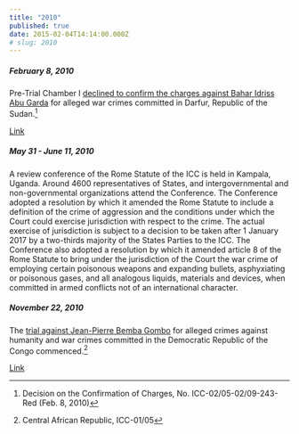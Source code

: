 ```yaml
---
title: "2010"
published: true
date: 2015-02-04T14:14:00.000Z
# slug: 2010
---
```


##### February 8, 2010

Pre-Trial Chamber I [declined to confirm the charges against Bahar Idriss Abu Garda](http://www.icc-cpi.int/iccdocs/doc/doc819602.pdf) for alleged war crimes committed in Darfur, Republic of the Sudan.[^source2010feb]

[Link](http://www.icc-cpi.int/iccdocs/doc/doc819602.pdf)

[^source2010feb]: Decision on the Confirmation of Charges, No. ICC-02/05-02/09-243-Red (Feb. 8, 2010)





##### May 31 - June 11, 2010

A review conference of the Rome Statute of the ICC is held in Kampala, Uganda. Around 4600 representatives of States, and intergovernmental and non-governmental organizations attend the Conference. The Conference adopted a resolution by which it amended the Rome Statute to include a definition of the crime of aggression and the conditions under which the Court could exercise jurisdiction with respect to the crime. The actual exercise of jurisdiction is subject to a decision to be taken after 1 January 2017 <span class="redactor-invisible-space">by a two-thirds majority of the States Parties to the ICC. The Conference also adopted a resolution by which it amended article 8 of the Rome Statute to bring under the jurisdiction of the Court the war crime of employing certain poisonous weapons and expanding bullets, asphyxiating or poisonous gases, and all analogous liquids, materials and devices, when committed in armed conflicts not of an international character.</span>



##### November 22, 2010

The [trial against Jean-Pierre Bemba Gombo](http://www.icc-cpi.int/en_menus/icc/situations%20and%20cases/situations/situation%20icc%200105/related%20cases/icc%200105%200108/Pages/case%20the%20prosecutor%20v%20jean-pierre%20bemba%20gombo.aspx) for alleged crimes against humanity and war crimes committed in the Democratic Republic of the Congo commenced.[^source2010nov]

[Link](http://www.icc-cpi.int/en\_menus/icc/situations%20and%20cases/situations/situation%20icc%200105/Pages/situation%20icc-0105.aspx)

[^source2010nov]: Central African Republic, ICC-01/05
